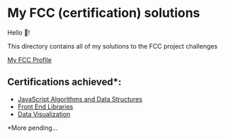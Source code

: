 # My FCC (certification) solutions

Hello 👋!

This directory contains all of my solutions to the FCC project challenges

<a href="https://www.freecodecamp.org/j-v-a" target="_blank">My FCC Profile</a>

## Certifications achieved\*:

- <a href="https://www.freecodecamp.org/certification/j-v-a/javascript-algorithms-and-data-structures" target="_blank">JavaScript Algorithms and Data Structures</a>
- <a href="https://www.freecodecamp.org/certification/j-v-a/front-end-libraries" target="_blank">Front End Libraries</a>
- <a href="https://www.freecodecamp.org/certification/j-v-a/data-visualization" target="_blank">Data Visualization</a>

\*More pending...
